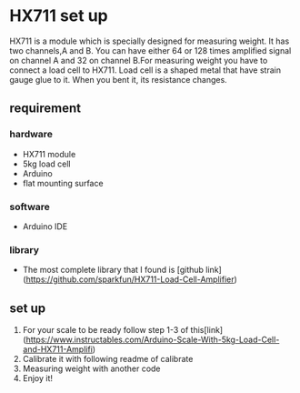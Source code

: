 # HX711 set up
HX711 is a module which is specially designed for measuring weight. It has two channels,A and B. You can have either 64 or 128 times amplified signal on channel A and 32 on channel B.For measuring weight you have to connect a load cell to HX711. Load cell is a shaped metal that have strain gauge glue to it. When you bent it, its resistance changes.
## requirement

### hardware
- HX711 module
- 5kg load cell
- Arduino
- flat mounting surface 

### software
- Arduino IDE

### library
- The most complete library that I found is [github link] (https://github.com/sparkfun/HX711-Load-Cell-Amplifier)

## set up
1. For your scale to be ready follow step 1-3 of this[link] (https://www.instructables.com/Arduino-Scale-With-5kg-Load-Cell-and-HX711-Amplifi)
2. Calibrate it with following readme of calibrate
3. Measuring weight with another code
4. Enjoy it!